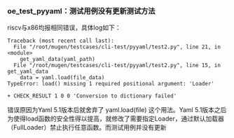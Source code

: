 ### oe_test_pyyaml：测试用例没有更新测试方法

riscv与x86均报相同错误，具体log如下：

```
Traceback (most recent call last):
  File "/root/mugen/testcases/cli-test/pyyaml/test2.py", line 21, in <module>
    get_yaml_data(yaml_path)
  File "/root/mugen/testcases/cli-test/pyyaml/test2.py", line 15, in get_yaml_data
    data = yaml.load(file_data)
TypeError: load() missing 1 required positional argument: 'Loader'

+ CHECK_RESULT 1 0 0 'Conversion to dictionary failed'
```

错误原因为Yaml 5.1版本后就舍弃了 yaml.load(file) 这个用法。Yaml 5.1版本之后为使得load函数的安全性得以提高，就修改了需要指定Loader，通过默认加载器（FullLoader）禁止执行任意函数。而测试用例并没有更新